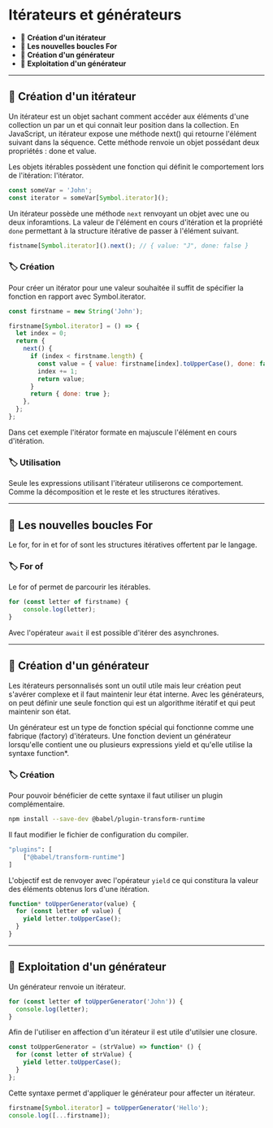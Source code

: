 # Itérateurs et générateurs

*  🔖 **Création d'un itérateur**
*  🔖 **Les nouvelles boucles For**
*  🔖 **Création d'un générateur**
*  🔖 **Exploitation d'un générateur**

___

## 📑 Création d'un itérateur

Un itérateur est un objet sachant comment accéder aux éléments d'une collection un par un et qui connait leur position dans la collection. En JavaScript, un itérateur expose une méthode next() qui retourne l'élément suivant dans la séquence. Cette méthode renvoie un objet possédant deux propriétés : done et value.

Les objets itérables possèdent une fonction qui définit le comportement lors de l'itération: l'itérator.

```js
const someVar = 'John';
const iterator = someVar[Symbol.iterator]();
```

Un itérateur possède une méthode `next` renvoyant un objet avec une ou deux inforamtions. La valeur de l'élément en cours d'itération et la propriété `done` permettant à la structure itérative de passer à l'élément suivant.

```js
fistname[Symbol.iterator]().next(); // { value: "J", done: false }
```

### 🏷️ **Création**

Pour créer un itérator pour une valeur souhaitée il suffit de spécifier la fonction en rapport avec Symbol.iterator.

```js
const firstname = new String('John');

firstname[Symbol.iterator] = () => {
  let index = 0;
  return {
    next() {
      if (index < firstname.length) {
        const value = { value: firstname[index].toUpperCase(), done: false };
        index += 1;
        return value;
      }
      return { done: true };
    },
  };
};
```

Dans cet exemple l'itérator formate en majuscule l'élément en cours d'itération.

### 🏷️ **Utilisation**

Seule les expressions utilisant l'itérateur utiliserons ce comportement. Comme la décomposition et le reste et les structures itératives.

___

## 📑 Les nouvelles boucles For

Le for, for in et for of sont les structures itératives offertent par le langage.

### 🏷️ **For of**

Le for of permet de parcourir les itérables.

```js
for (const letter of firstname) {
    console.log(letter);
}
```

Avec l'opérateur `await` il est possible d'itérer des asynchrones.

___

## 📑 Création d'un générateur

Les itérateurs personnalisés sont un outil utile mais leur création peut s'avérer complexe et il faut maintenir leur état interne. Avec les générateurs, on peut définir une seule fonction qui est un algorithme itératif et qui peut maintenir son état.

Un générateur est un type de fonction spécial qui fonctionne comme une fabrique (factory) d'itérateurs. Une fonction devient un générateur lorsqu'elle contient une ou plusieurs expressions yield et qu'elle utilise la syntaxe function*.


### 🏷️ **Création**

Pour pouvoir bénéficier de cette syntaxe il faut utiliser un plugin complémentaire.

```bash
npm install --save-dev @babel/plugin-transform-runtime
```

Il faut modifier le fichier de configuration du compiler.

```bash
"plugins": [
    ["@babel/transform-runtime"]
]
```

L'objectif est de renvoyer avec l'opérateur `yield` ce qui constitura la valeur des éléments obtenus lors d'une itération.

```js
function* toUpperGenerator(value) {
  for (const letter of value) {
    yield letter.toUpperCase();
  }
}
```

___

## 📑 Exploitation d'un générateur

Un générateur renvoie un itérateur.

```js
for (const letter of toUpperGenerator('John')) {
  console.log(letter);
}
```

Afin de l'utiliser en affection d'un itérateur il est utile d'utilsier une closure.

```js
const toUpperGenerator = (strValue) => function* () {
  for (const letter of strValue) {
    yield letter.toUpperCase();
  }
};
```

Cette syntaxe permet d'appliquer le générateur pour affecter un itérateur.

```js
firstname[Symbol.iterator] = toUpperGenerator('Hello');
console.log([...firstname]);
```
